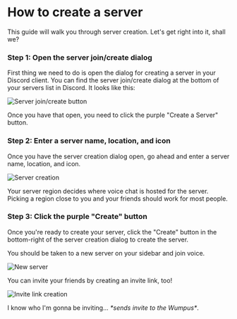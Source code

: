 # How to create a server
This guide will walk you through server creation. Let's get right into it, shall we?

### Step 1: Open the server join/create dialog
First thing we need to do is open the dialog for creating a server in your Discord client.
You can find the server join/create dialog at the bottom of your servers list in Discord. It looks like this:

![Server join/create button](http://i.imgur.com/X4n4Ztp.png)

Once you have that open, you need to click the purple "Create a Server" button.

### Step 2: Enter a server name, location, and icon
Once you have the server creation dialog open, go ahead and enter a server name, location, and icon.

![Server creation](http://i.imgur.com/NaxEw76.png)

Your server region decides where voice chat is hosted for the server.
Picking a region close to you and your friends should work for most people.

### Step 3: Click the purple "Create" button
Once you're ready to create your server, click the "Create" button in the bottom-right of the server creation dialog to create the server.

You should be taken to a new server on your sidebar and join voice.

![New server](http://i.imgur.com/P4GGR94.png)

You can invite your friends by creating an invite link, too!

![Invite link creation](http://i.imgur.com/MGMWOPt.png)

I know who I'm gonna be inviting... <em>\*sends invite to the Wumpus\*</em>.
